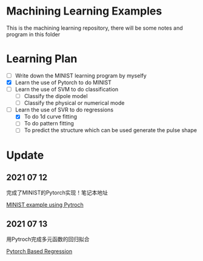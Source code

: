 # Machining Learning Examples
This is the machining learning repository, there will be some notes and program in this folder

# Learning Plan

- [ ] Write down the MINIST learning program by myselfy
- [x] Learn the use of Pytorch to do MINIST 
- [ ] Learn the use of SVM to do classification
  - [ ] Classify the dipole model
  - [ ] Classify the physical or numerical mode
- [ ] Learn the use of SVR to do regressions
  - [x] To do 1d curve fitting
  - [ ] To do pattern fitting
  - [ ] To predict the structure which can be used generate the pulse shape

# Update

## 2021 07 12

完成了MINIST的Pytorch实现！笔记本地址

[MINIST example using Pytroch](https://nbviewer.jupyter.org/github/knifelees3/MachingLearningExamples/blob/main/MINISTExampleusingPytroch.ipynb)
## 2021 07 13

用Pytroch完成多元函数的回归拟合

[Pytorch Based Regression](https://nbviewer.jupyter.org/github/knifelees3/MachingLearningExamples/blob/main/TZH_Pytroch_BasedRegression.ipynb)
